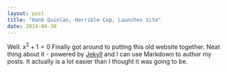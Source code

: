 ```yaml
---
layout: post
title: "Hank Quinlan, Horrible Cop, Launches Site"
date: 2014-04-30
---
```


Well. $x^2+1=0$ Finally got around to putting this old website together. Neat thing about it - powered by [Jekyll](http://jekyllrb.com) and I can use Markdown to author my posts. It actually is a lot easier than I thought it was going to be.
